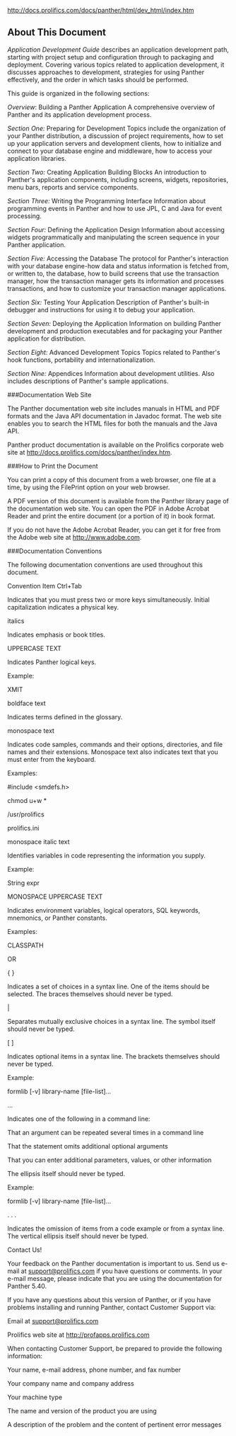 
http://docs.prolifics.com/docs/panther/html/dev_html/index.htm

## About This Document

_Application Development Guide_ describes an application development path, starting with project setup and configuration through to packaging and deployment. Covering various topics related to application development, it discusses approaches to development, strategies for using Panther effectively, and the order in which tasks should be performed.

This guide is organized in the following sections:

_Overview_: Building a Panther Application
A comprehensive overview of Panther and its application development process.

_Section One:_ Preparing for Development
Topics include the organization of your Panther distribution, a discussion of project requirements, how to set up your application servers and development clients, how to initialize and connect to your database engine and middleware, how to access your application libraries.

_Section Two:_ Creating Application Building Blocks
An introduction to Panther's application components, including screens, widgets, repositories, menu bars, reports and service components.

_Section Three:_ Writing the Programming Interface
Information about programming events in Panther and how to use JPL, C and Java for event processing.

_Section Four:_ Defining the Application Design
Information about accessing widgets programmatically and manipulating the screen sequence in your Panther application.

_Section Five:_ Accessing the Database
The protocol for Panther's interaction with your database engine-how data and status information is fetched from, or written to, the database, how to build screens that use the transaction manager, how the transaction manager gets its information and processes transactions, and how to customize your transaction manager applications.

_Section Six:_ Testing Your Application
Description of Panther's built-in debugger and instructions for using it to debug your application.

_Section Seven:_ Deploying the Application
Information on building Panther development and production executables and for packaging your Panther application for distribution.

_Section Eight:_ Advanced Development Topics
Topics related to Panther's hook functions, portability and internationalization.

_Section Nine:_ Appendices
Information about development utilities. Also includes descriptions of Panther's sample applications.

###Documentation Web Site

The Panther documentation web site includes manuals in HTML and PDF formats and the Java API documentation in Javadoc format. The web site enables you to search the HTML files for both the manuals and the Java API.

Panther product documentation is available on the Prolifics corporate web site at http://docs.prolifics.com/docs/panther/index.htm.

###How to Print the Document


You can print a copy of this document from a web browser, one file at a time, by using the FilePrint option on your web browser.

A PDF version of this document is available from the Panther library page of the documentation web site. You can open the PDF in Adobe Acrobat Reader and print the entire document (or a portion of it) in book format.

If you do not have the Adobe Acrobat Reader, you can get it for free from the Adobe web site at http://www.adobe.com.

###Documentation Conventions


The following documentation conventions are used throughout this document.


Convention	Item
Ctrl+Tab

Indicates that you must press two or more keys simultaneously. Initial capitalization indicates a physical key.

italics

Indicates emphasis or book titles.

UPPERCASE TEXT

Indicates Panther logical keys.

Example:

XMIT

boldface text

Indicates terms defined in the glossary.

monospace text

Indicates code samples, commands and their options, directories, and file names and their extensions. Monospace text also indicates text that you must enter from the keyboard.

Examples:

#include <smdefs.h>

chmod u+w *

/usr/prolifics

prolifics.ini

monospace italic text

Identifies variables in code representing the information you supply.

Example:

String expr

MONOSPACE UPPERCASE TEXT

Indicates environment variables, logical operators, SQL keywords, mnemonics, or Panther constants.

Examples:

CLASSPATH

OR

{ }

Indicates a set of choices in a syntax line. One of the items should be selected. The braces themselves should never be typed.

|

Separates mutually exclusive choices in a syntax line. The symbol itself should never be typed.

[ ]

Indicates optional items in a syntax line. The brackets themselves should never be typed.

Example:

formlib [-v] library-name [file-list]...

...

Indicates one of the following in a command line:

That an argument can be repeated several times in a command line

That the statement omits additional optional arguments

That you can enter additional parameters, values, or other information

The ellipsis itself should never be typed.

Example:

formlib [-v] library-name [file-list]...

.
.
.

Indicates the omission of items from a code example or from a syntax line. The vertical ellipsis itself should never be typed.


Contact Us!


Your feedback on the Panther documentation is important to us. Send us e-mail at support@prolifics.com if you have questions or comments. In your e-mail message, please indicate that you are using the documentation for Panther 5.40.

If you have any questions about this version of Panther, or if you have problems installing and running Panther, contact Customer Support via:

Email at support@prolifics.com

Prolifics web site at http://profapps.prolifics.com

When contacting Customer Support, be prepared to provide the following information:

Your name, e-mail address, phone number, and fax number

Your company name and company address

Your machine type

The name and version of the product you are using

A description of the problem and the content of pertinent error messages
